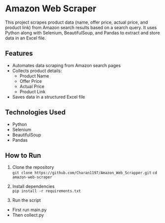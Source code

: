 # Amazon Web Scraper

This project scrapes product data (name, offer price, actual price, and product link) from Amazon search results based on a search query. It uses Python along with Selenium, BeautifulSoup, and Pandas to extract and store data in an Excel file.

## Features
- Automates data scraping from Amazon search pages
- Collects product details:  
  - Product Name  
  - Offer Price  
  - Actual Price  
  - Product Link  
- Saves data in a structured Excel file

## Technologies Used
- Python
- Selenium
- BeautifulSoup
- Pandas

## How to Run

1. Clone the repository  
```git clone https://github.com/Charan1197/Amazon_Web_Scrapper.git```
 ```cd amazon-web-scraper```
 
 
2. Install dependencies  
```pip install -r requirements.txt```


3. Run the script  
- First run main.py
- Then collect.py
